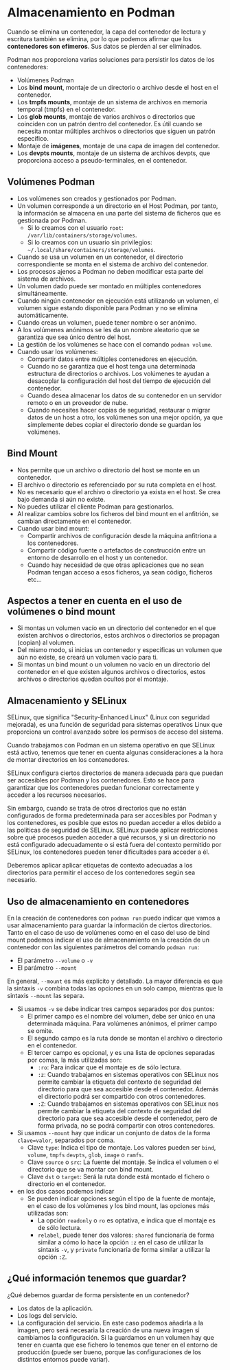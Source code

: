 # Almacenamiento en Podman

Cuando se elimina un contenedor, la capa del contenedor de lectura y escritura también se elimina, por lo que podemos afirmar que los **contenedores son efímeros**. Sus datos se pierden al ser eliminados.

Podman nos proporciona varias soluciones para persistir los datos de los contenedores:

* Volúmenes Podman
* Los **bind mount**, montaje de un directorio o archivo desde el host en el contenedor.
* Los **tmpfs mounts**, montaje de un sistema de archivos en memoria temporal (tmpfs) en el contenedor.
* Los **glob mounts**, montaje de varios archivos o directorios que coinciden con un patrón dentro del contenedor. Es útil cuando se necesita montar múltiples archivos o directorios que siguen un patrón específico.
* Montaje de **imágenes**, montaje de una capa de imagen del contenedor.
* Los **devpts mounts**, montaje de un sistema de archivos devpts, que proporciona acceso a pseudo-terminales, en el contenedor.


## Volúmenes Podman

* Los volúmenes son creados y gestionados por Podman.
* Un volumen corresponde a un directorio en el Host Podman, por tanto, la información se almacena en una parte del sistema de ficheros que es gestionada por Podman.
    * Si lo creamos con el usuario `root`: `/var/lib/containers/storage/volumes`.
    * Si lo creamos con un usuario sin privilegios: `~/.local/share/containers/storage/volumes`.
* Cuando se usa un volumen en un contenedor, el directorio correspondiente se monta en el sistema de archivo del contenedor.
* Los procesos ajenos a Podman no deben modificar esta parte del sistema de archivos.
* Un volumen dado puede ser montado en múltiples contenedores simultáneamente. 
* Cuando ningún contenedor en ejecución está utilizando un volumen, el volumen sigue estando disponible para Podman y no se elimina automáticamente. 
* Cuando creas un volumen, puede tener nombre o ser anónimo. 
* A los volúmenes anónimos se les da un nombre aleatorio que se garantiza que sea único dentro del host.
* La gestión de los volúmenes se hace con el comando `podman volume`.
* Cuando usar los volúmenes:
    * Compartir datos entre múltiples contenedores en ejecución.
    * Cuando no se garantiza que el host tenga una determinada estructura de directorios o archivos. Los volúmenes te ayudan a desacoplar la configuración del host del tiempo de ejecución del contenedor.
    * Cuando desea almacenar los datos de su contenedor en un servidor remoto o en un proveedor de nube.
    * Cuando necesites hacer copias de seguridad, restaurar o migrar datos de un host a otro, los volúmenes son una mejor opción, ya que simplemente debes copiar el directorio donde se guardan los volúmenes.


## Bind Mount

* Nos permite que un archivo o directorio del host se monte en un contenedor.
* El archivo o directorio es referenciado por su ruta completa en el host.
* No es necesario que el archivo o directorio ya exista en el host. Se crea bajo demanda si aún no existe.
* No puedes utilizar el cliente Podman para gestionarlos.
* Al realizar cambios sobre los ficheros del bind mount en el anfitrión, se cambian directamente en el contenedor.
* Cuando usar bind mount:
    * Compartir archivos de configuración desde la máquina anfitriona a los contenedores.
    * Compartir código fuente o artefactos de construcción entre un entorno de desarrollo en el host y un contenedor.
    * Cuando hay necesidad de que otras aplicaciones que no sean Podman tengan acceso a esos ficheros, ya sean código, ficheros etc...


## Aspectos a tener en cuenta en el uso de volúmenes o bind mount

* Si montas un volumen vacío en un directorio del contenedor en el que existen archivos o directorios, estos archivos o directorios se propagan (copian) al volumen. 
* Del mismo modo, si inicias un contenedor y especificas un volumen que aún no existe, se creará un volumen vacío para ti. 
* Si montas un bind mount o un volumen no vacío en un directorio del contenedor en el que existen algunos archivos o directorios, estos archivos o directorios quedan ocultos por el montaje.

## Almacenamiento y SELinux

SELinux, que significa "Security-Enhanced Linux" (Linux con seguridad mejorada), es una función de seguridad para sistemas operativos Linux que proporciona un control avanzado sobre los permisos de acceso del sistema. 

Cuando trabajamos con Podman en un sistema operativo en que SELinux está activo, tenemos que tener en cuenta algunas consideraciones a la hora de montar directorios en los contenedores.

SELinux configura ciertos directorios de manera adecuada para que puedan ser accesibles por Podman y los contenedores. Esto se hace para garantizar que los contenedores puedan funcionar correctamente y acceder a los recursos necesarios.

Sin embargo, cuando se trata de otros directorios que no están configurados de forma predeterminada para ser accesibles por Podman y los contenedores, es posible que estos no puedan acceder a ellos debido a las políticas de seguridad de SELinux. SELinux puede aplicar restricciones sobre qué procesos pueden acceder a qué recursos, y si un directorio no está configurado adecuadamente o si está fuera del contexto permitido por SELinux, los contenedores pueden tener dificultades para acceder a él.

Deberemos aplicar aplicar etiquetas de contexto adecuadas a los directorios para permitir el acceso de los contenedores según sea necesario. 

## Uso de almacenamiento en contenedores

En la creación de contenedores con `podman run` puedo indicar que vamos a usar almacenamiento para guardar la información de ciertos directorios. Tanto en el caso de uso de volúmenes como en el caso del uso de bind mount podemos indicar el uso de almacenamiento en la creación de un contenedor con las siguientes parámetros del comando `podman run`:

* El parámetro `--volume` o `-v`
* El parámetro `--mount`

En general, `--mount` es más explícito y detallado. La mayor diferencia es que la sintaxis `-v` combina todas las opciones en un solo campo, mientras que la sintaxis `--mount` las separa.

* Si usamos `-v` se debe indicar tres campos separados por dos puntos:
    * El primer campo es el nombre del volumen, debe ser único en una determinada máquina. Para volúmenes anónimos, el primer campo se omite.
    * El segundo campo es la ruta donde se montan el archivo o directorio en el contenedor.
    * El tercer campo es opcional, y es una lista de opciones separadas por comas, la más utilizadas son:
        * `:ro`: Para indicar que el montaje es de sólo lectura.
        * `:z`: Cuando trabajamos en sistemas operativos con SELinux nos permite cambiar la etiqueta del contexto de seguridad del directorio para que sea accesible desde el contenedor. Además el directorio podrá ser compartido con otros contenedores.
        * `:Z`: Cuando trabajamos en sistemas operativos con SELinux nos permite cambiar la etiqueta del contexto de seguridad del directorio para que sea accesible desde el contenedor, pero de forma privada, no se podrá compartir con otros contenedores.
* Si usamos `--mount` hay que indicar un conjunto de datos de la forma `clave=valor`, separados por coma.
    * Clave `type`: Indica el tipo de montaje. Los valores pueden ser `bind`, `volume`, `tmpfs` `devpts`, `glob`, `image` o `ramfs`.
    * Clave `source` o `src`: La fuente del montaje. Se indica el volumen o el directorio que se va montar con bind mount.
    * Clave `dst` o `target`: Será la ruta donde está montado el fichero o directorio en el contenedor. 
* en los dos casos podemos indicar 
    * Se pueden indicar opciones según el tipo de la fuente de montaje, en el caso de los volúmenes y los bind mount, las opciones más utilizadas son:
        * La opción `readonly` o `ro` es optativa, e indica que el montaje es de sólo lectura.
        * `relabel`, puede tener dos valores: `shared` funcionaría de forma similar a cómo lo hace la opción `:z` en el caso de utilizar la sintaxis `-v`, y `private` funcionaría de forma similar a utilizar la opción `:Z`.


## ¿Qué información tenemos que guardar?

¿Qué debemos guardar de forma persistente en un contenedor?

* Los datos de la aplicación.
* Los logs del servicio.
* La configuración del servicio. En este caso podemos añadirla a la imagen, pero será necesaria la creación de una nueva imagen si cambiamos la configuración. Si la guardamos en un volumen hay que tener en cuanta que ese fichero lo tenemos que tener en el entorno de producción (puede ser bueno, porque las configuraciones de los distintos entornos puede variar).

